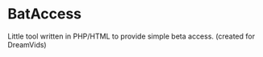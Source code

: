 BatAccess
=========

Little tool written in PHP/HTML to provide simple beta access. (created for DreamVids)
